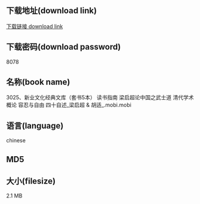## 下载地址(download link)
[下载链接 download link](https://tutu365.netlify.app/?s=3025%E3%80%81%E6%96%B0%E4%B8%9A%E6%96%87%E5%8C%96%E7%BB%8F%E5%85%B8%E6%96%87%E5%BA%93%EF%BC%88%E5%A5%97%E4%B9%A65%E6%9C%AC%EF%BC%89+%E8%AF%BB%E4%B9%A6%E6%8C%87%E5%8D%97+%E6%A2%81%E5%90%AF%E8%B6%85%E8%AE%BA%E4%B8%AD%E5%9B%BD%E4%B9%8B%E6%AD%A6%E5%A3%AB%E9%81%93+%E6%B8%85%E4%BB%A3%E5%AD%A6%E6%9C%AF%E6%A6%82%E8%AE%BA+%E5%AE%B9%E5%BF%8D%E4%B8%8E%E8%87%AA%E7%94%B1+%E5%9B%9B%E5%8D%81%E8%87%AA%E8%BF%B0_%E6%A2%81%E5%90%AF%E8%B6%85+%26+%E8%83%A1%E9%80%82_.mobi)

## 下载密码(download password)
8078

## 名称(book name)
3025、新业文化经典文库（套书5本） 读书指南 梁启超论中国之武士道 清代学术概论 容忍与自由 四十自述_梁启超 & 胡适_.mobi.mobi

## 语言(language)
chinese

## MD5


## 大小(filesize)
2.1 MB
